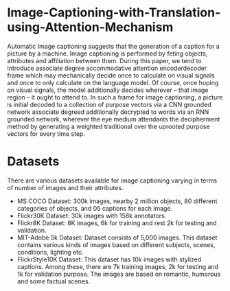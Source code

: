 # Image-Captioning-with-Translation-using-Attention-Mechanism
Automatic Image captioning suggests that the generation of a caption
for a picture by a machine. Image captioning is performed by feting objects, attributes and
affiliation between them. During this paper, we tend to introduce associate degree accommodative attention encoderdecoder frame which may mechanically decide once to calculate on visual signals and once to only calculate on the language model. Of course, once hoping on visual signals, the model
additionally decides wherever – that image region – it ought to attend to. In such a frame for
image captioning, a picture is initial decoded to a collection of purpose vectors via a CNN
grounded network associate degreed additionally decrypted to words via an RNN grounded
network, wherever the eye medium attendants the decipherment method by generating a
weighted traditional over the uprooted purpose vectors for every time step. 

# Datasets
There are various datasets available for image captioning varying in terms of number of
images and their attributes. 
<ul>
<li> MS COCO Dataset: 300k images, nearby 2 million objects, 80 different categories of
  objects, and 05 captions for each image.</li>
<li> Flickr30K Dataset: 30k images with 158k annotators.</li>
<li> Flickr8K Dataset: 8K images, 6k for training and rest 2k for testing and validation.</li>
<li> MIT-Adobe 5k Dataset: Dataset consists of 5,000 images. This dataset contains various
kinds of images based on different subjects, scenes, conditions, lighting etc.</li>
<li> FlickrStyle10K Dataset: This dataset has 10k images with stylized captions. Among
these, there are 7k training images, 2k for testing and 1k for validation purpose. The
images are based on romantic, humorous and some factual scenes. </li>
</ul>
